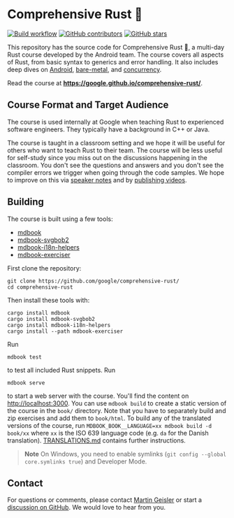 # Comprehensive Rust 🦀

[![Build workflow](https://img.shields.io/github/actions/workflow/status/google/comprehensive-rust/build.yml?style=flat-square)](https://github.com/google/comprehensive-rust/actions/workflows/build.yml?query=branch%3Amain)
[![GitHub contributors](https://img.shields.io/github/contributors/google/comprehensive-rust?style=flat-square)](https://github.com/google/comprehensive-rust/graphs/contributors)
[![GitHub stars](https://img.shields.io/github/stars/google/comprehensive-rust?style=flat-square)](https://github.com/google/comprehensive-rust/stargazers)

This repository has the source code for Comprehensive Rust 🦀, a multi-day Rust
course developed by the Android team. The course covers all aspects of Rust,
from basic syntax to generics and error handling. It also includes deep dives on
[Android], [bare-metal], and [concurrency].

[Android]: https://google.github.io/comprehensive-rust/android.html
[bare-metal]: https://google.github.io/comprehensive-rust/bare-metal.html
[concurrency]: https://google.github.io/comprehensive-rust/concurrency.html

Read the course at **https://google.github.io/comprehensive-rust/**.

## Course Format and Target Audience

The course is used internally at Google when teaching Rust to experienced
software engineers. They typically have a background in C++ or Java.

The course is taught in a classroom setting and we hope it will be useful for
others who want to teach Rust to their team. The course will be less useful for
self-study since you miss out on the discussions happening in the classroom. You
don't see the questions and answers and you don't see the compiler errors we
trigger when going through the code samples. We hope to improve on this via
[speaker notes](https://github.com/google/comprehensive-rust/issues/53) and by
[publishing videos](https://github.com/google/comprehensive-rust/issues/52).

## Building

The course is built using a few tools:

- [mdbook](https://github.com/rust-lang/mdBook)
- [mdbook-svgbob2](https://github.com/matthiasbeyer/mdbook-svgbob2)
- [mdbook-i18n-helpers](https://github.com/google/mdbook-i18n-helpers)
- [mdbook-exerciser](mdbook-exerciser/)

First clone the repository:

```shell
git clone https://github.com/google/comprehensive-rust/
cd comprehensive-rust
```

Then install these tools with:

```shell
cargo install mdbook
cargo install mdbook-svgbob2
cargo install mdbook-i18n-helpers
cargo install --path mdbook-exerciser
```

Run

```shell
mdbook test
```

to test all included Rust snippets. Run

```shell
mdbook serve
```

to start a web server with the course. You'll find the content on
<http://localhost:3000>. You can use `mdbook build` to create a static version
of the course in the `book/` directory. Note that you have to separately build
and zip exercises and add them to `book/html`. To build any of the translated
versions of the course, run `MDBOOK_BOOK__LANGUAGE=xx mdbook build -d book/xx`
where `xx` is the ISO 639 language code (e.g. `da` for the Danish translation).
[TRANSLATIONS.md](TRANSLATIONS.md) contains further instructions.

> **Note** On Windows, you need to enable symlinks
> (`git config --global core.symlinks true`) and Developer Mode.

## Contact

For questions or comments, please contact
[Martin Geisler](mailto:mgeisler@google.com) or start a
[discussion on GitHub](https://github.com/google/comprehensive-rust/discussions).
We would love to hear from you.
